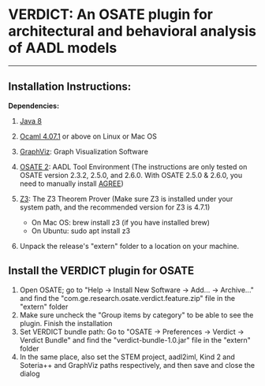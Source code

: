# VERDICT: An OSATE plugin for architectural and behavioral analysis of AADL models
 ----

## Installation Instructions:

**Dependencies:**

1. [Java 8](https://www.java.com/en/download/)

2. [Ocaml 4.07.1](https://ocaml.org/docs/install.html) or above on
   Linux or Mac OS

3. [GraphViz](https://www.graphviz.org/download/): Graph Visualization
   Software

4. [OSATE 2](https://osate-build.sei.cmu.edu/download/osate/stable/):
   AADL Tool Environment (The instructions are only tested on OSATE
   version 2.3.2, 2.5.0, and 2.6.0. With OSATE 2.5.0 & 2.6.0, you need
   to manually install
   [AGREE](https://osate-build.sei.cmu.edu/download/osate/stable/2.3.7/updates/))

5. [Z3](https://github.com/Z3Prover/z3): The Z3 Theorem Prover (Make
   sure Z3 is installed under your system path, and the recommended
   version for Z3 is 4.7.1)

    * On Mac OS: brew install z3 (if you have installed brew)
    * On Ubuntu: sudo apt install z3

6. Unpack the release's "extern" folder to a location on your machine.

## Install the VERDICT plugin for OSATE

   1. Open OSATE; go to "Help -> Install New Software -> Add... -> Archive..." and
     find the "com.ge.research.osate.verdict.feature.zip" file in
     the "extern" folder
   2. Make sure uncheck the "Group items by category" to be able to see
     the plugin. Finish the installation
   3. Set VERDICT bundle path: Go to "OSATE -> Preferences -> Verdict
     -> Verdict Bundle" and find the "verdict-bundle-1.0.jar" file in
     the "extern" folder
   4. In the same place, also set the STEM project, aadl2iml, Kind 2 and 
     Soteria++ and GraphViz paths respectively, and then save and close the dialog
